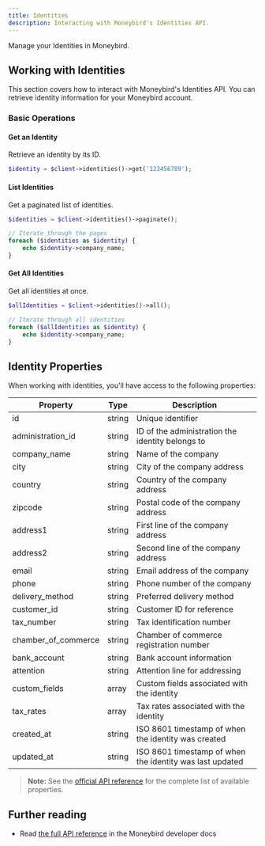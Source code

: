 ```yaml
---
title: Identities
description: Interacting with Moneybird's Identities API.
---
```


Manage your Identities in Moneybird.

## Working with Identities

This section covers how to interact with Moneybird's Identities API. You can retrieve identity information for your Moneybird account.

### Basic Operations

#### Get an Identity

Retrieve an identity by its ID.

```php
$identity = $client->identities()->get('123456789');
```

#### List Identities

Get a paginated list of identities.

```php
$identities = $client->identities()->paginate();

// Iterate through the pages
foreach ($identities as $identity) {
    echo $identity->company_name;
}
```

#### Get All Identities

Get all identities at once.

```php
$allIdentities = $client->identities()->all();

// Iterate through all identities
foreach ($allIdentities as $identity) {
    echo $identity->company_name;
}
```

## Identity Properties

When working with identities, you'll have access to the following properties:

| Property | Type | Description |
|----------|------|-------------|
| id | string | Unique identifier |
| administration_id | string | ID of the administration the identity belongs to |
| company_name | string | Name of the company |
| city | string | City of the company address |
| country | string | Country of the company address |
| zipcode | string | Postal code of the company address |
| address1 | string | First line of the company address |
| address2 | string | Second line of the company address |
| email | string | Email address of the company |
| phone | string | Phone number of the company |
| delivery_method | string | Preferred delivery method |
| customer_id | string | Customer ID for reference |
| tax_number | string | Tax identification number |
| chamber_of_commerce | string | Chamber of commerce registration number |
| bank_account | string | Bank account information |
| attention | string | Attention line for addressing |
| custom_fields | array | Custom fields associated with the identity |
| tax_rates | array | Tax rates associated with the identity |
| created_at | string | ISO 8601 timestamp of when the identity was created |
| updated_at | string | ISO 8601 timestamp of when the identity was last updated |

> **Note:** See the [official API reference](https://developer.moneybird.com/api/identities/) for the complete list of available properties.

## Further reading

- Read [the full API reference](https://developer.moneybird.com/api/identities/) in the Moneybird developer docs
